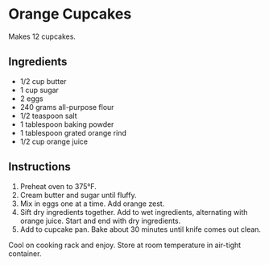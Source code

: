 # Orange Cupcakes

Makes 12 cupcakes.

## Ingredients

- 1/2 cup butter
- 1 cup sugar
- 2 eggs
- 240 grams all-purpose flour
- 1/2 teaspoon salt
- 1 tablespoon baking powder
- 1 tablespoon grated orange rind
- 1/2 cup orange juice

## Instructions

1. Preheat oven to 375&deg;F.
2. Cream butter and sugar until fluffy.
3. Mix in eggs one at a time. Add orange zest.
4. Sift dry ingredients together. Add to wet ingredients, alternating with orange juice. Start and end with dry ingredients.
5. Add to cupcake pan. Bake about 30 minutes until knife comes out clean.

Cool on cooking rack and enjoy. Store at room temperature in air-tight container.